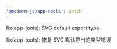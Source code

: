 ```yaml
---
'@modern-js/app-tools': patch
---
```


fix(app-tools): SVG default export type

fix(app-tools): 修复 SVG 默认导出的类型错误
